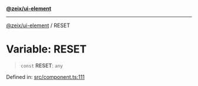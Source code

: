 [**@zeix/ui-element**](../README.md)

***

[@zeix/ui-element](../globals.md) / RESET

# Variable: RESET

> `const` **RESET**: `any`

Defined in: [src/component.ts:111](https://github.com/zeixcom/ui-element/blob/09c98ef25d6964a68bdac33e61f389dd027c5b92/src/component.ts#L111)

